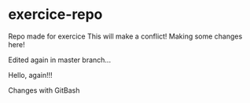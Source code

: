 # exercice-repo
Repo made for exercice
This will make a conflict!
Making some changes here!

Edited again in master branch...


Hello, again!!!

Changes with GitBash

